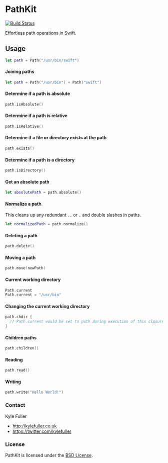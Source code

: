 PathKit
=======

[![Build Status](http://img.shields.io/travis/kylef/PathKit/master.svg?style=flat)](https://travis-ci.org/kylef/PathKit)

Effortless path operations in Swift.

## Usage

```swift
let path = Path("/usr/bin/swift")
```

#### Joining paths

```swift
let path = Path("/usr/bin") + Path("swift")
```

#### Determine if a path is absolute

```swift
path.isAbsolute()
```

#### Determine if a path is relative

```swift
path.isRelative()
```

#### Determine if a file or directory exists at the path

```swift
path.exists()
```

#### Determine if a path is a directory

```swift
path.isDirectory()
```

#### Get an absolute path

```swift
let absolutePath = path.absolute()
```

#### Normalize a path

This cleans up any redundant `..` or `.` and double slashes in paths.

```swift
let normalizedPath = path.normalize()
```

#### Deleting a path

```swift
path.delete()
```

#### Moving a path

```swift
path.move(newPath)
```

#### Current working directory

```swift
Path.current
Path.current = "/usr/bin"
```

#### Changing the current working directory

```swift
path.chdir {
  // Path.current would be set to path during execution of this closure
}
```

#### Children paths

```swift
path.children()
```

#### Reading

```swift
path.read()
```

#### Writing

```swift
path.write("Hello World!")
```

### Contact

Kyle Fuller

- http://kylefuller.co.uk
- https://twitter.com/kylefuller

### License

PathKit is licensed under the [BSD License](LICENSE).

